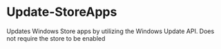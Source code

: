 # Update-StoreApps
Updates Windows Store apps by utilizing the Windows Update API. Does not require the store to be enabled
